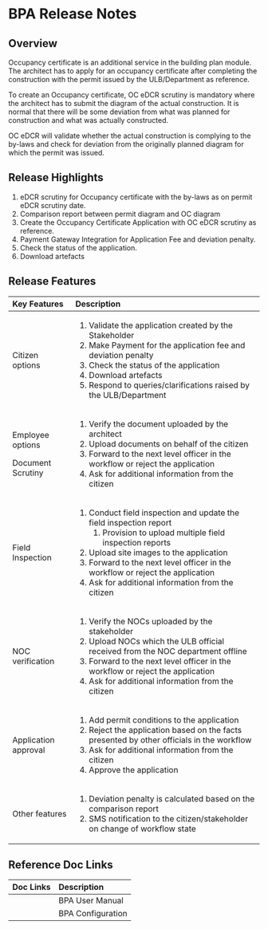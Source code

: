 # BPA Release Notes

## Overview <a id="Overview"></a>

Occupancy certificate is an additional service in the building plan module. The architect has to apply for an occupancy certificate after completing the construction with the permit issued by the ULB/Department as reference.

To create an Occupancy certificate, OC eDCR scrutiny is mandatory where the architect has to submit the diagram of the actual construction. It is normal that there will be some deviation from what was planned for construction and what was actually constructed.

OC eDCR will validate whether the actual construction is complying to the by-laws and check for deviation from the originally planned diagram for which the permit was issued.

## Release Highlights <a id="Release-Highlights"></a>

1. eDCR scrutiny for Occupancy certificate with the by-laws as on permit eDCR scrutiny date.
2. Comparison report between permit diagram and OC diagram
3. Create the Occupancy Certificate Application with OC eDCR scrutiny as reference.
4. Payment Gateway Integration for Application Fee and deviation penalty.
5. Check the status of the application.
6. Download artefacts

## Release Features <a id="Release-Features"></a>

<table>
  <thead>
    <tr>
      <th style="text-align:left"><b>Key Features</b>
      </th>
      <th style="text-align:left"><b>Description</b>
      </th>
    </tr>
  </thead>
  <tbody>
    <tr>
      <td style="text-align:left">Citizen options</td>
      <td style="text-align:left">
        <ol>
          <li>Validate the application created by the Stakeholder</li>
          <li>Make Payment for the application fee and deviation penalty</li>
          <li>Check the status of the application</li>
          <li>Download artefacts</li>
          <li>Respond to queries/clarifications raised by the ULB/Department</li>
        </ol>
      </td>
    </tr>
    <tr>
      <td style="text-align:left">
        <p>Employee options</p>
        <p>Document Scrutiny</p>
      </td>
      <td style="text-align:left">
        <ol>
          <li>Verify the document uploaded by the architect</li>
          <li>Upload documents on behalf of the citizen</li>
          <li>Forward to the next level officer in the workflow or reject the application</li>
          <li>Ask for additional information from the citizen</li>
        </ol>
      </td>
    </tr>
    <tr>
      <td style="text-align:left">Field Inspection</td>
      <td style="text-align:left">
        <ol>
          <li>Conduct field inspection and update the field inspection report
            <ol>
              <li>Provision to upload multiple field inspection reports</li>
            </ol>
          </li>
          <li>Upload site images to the application</li>
          <li>Forward to the next level officer in the workflow or reject the application</li>
          <li>Ask for additional information from the citizen</li>
        </ol>
      </td>
    </tr>
    <tr>
      <td style="text-align:left">NOC verification</td>
      <td style="text-align:left">
        <ol>
          <li>Verify the NOCs uploaded by the stakeholder</li>
          <li>Upload NOCs which the ULB official received from the NOC department offline</li>
          <li>Forward to the next level officer in the workflow or reject the application</li>
          <li>Ask for additional information from the citizen</li>
        </ol>
      </td>
    </tr>
    <tr>
      <td style="text-align:left">Application approval</td>
      <td style="text-align:left">
        <ol>
          <li>Add permit conditions to the application</li>
          <li>Reject the application based on the facts presented by other officials
            in the workflow</li>
          <li>Ask for additional information from the citizen</li>
          <li>Approve the application</li>
        </ol>
      </td>
    </tr>
    <tr>
      <td style="text-align:left">Other features</td>
      <td style="text-align:left">
        <ol>
          <li>Deviation penalty is calculated based on the comparison report</li>
          <li>SMS notification to the citizen/stakeholder on change of workflow state</li>
        </ol>
      </td>
    </tr>
  </tbody>
</table>

## Reference Doc Links <a id="Reference-Doc-Links"></a>

| **Doc Links** | **Description** |
| :--- | :--- |
|  | BPA User Manual |
|  | BPA Configuration |

